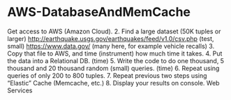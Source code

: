 # AWS-DatabaseAndMemCache

Get access to AWS (Amazon Cloud).
2. Find a large dataset (50K tuples or larger)
http://earthquake.usgs.gov/earthquakes/feed/v1.0/csv.php (test, small)
https://www.data.gov/ (many here, for example vehicle recalls)
3. Copy that file to AWS, and time (instrument) how much time it takes.
4. Put the data into a Relational DB. (time)
5. Write the code to do one thousand, 5 thousand and 20 thousand random
(small) queries. (time)
6. Repeat using queries of only 200 to 800 tuples.
7. Repeat previous two steps using “Elastic” Cache (Memcache, etc.)
8. Display your results on console.
Web Services
